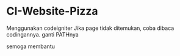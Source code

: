 # CI-Website-Pizza

Menggunakan codeigniter
Jika page tidak ditemukan, coba dibaca codingannya. ganti PATHnya

semoga membantu
